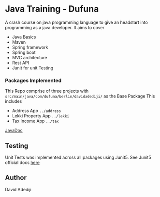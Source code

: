 
# Java Training - Dufuna

A crash course on java programming language to give an headstart into programming as a java developer. It aims to cover
- Java Basics
- Maven
- Spring framework
- Spring boot
- MVC architecture
- Rest API
- Junit for unit Testing
### Packages Implemented

This Repo comprise of three projects with
`src/main/java/com/dufuna/berlin/davidadediji/` as the Base Package
This includes
- Address App   `../address`
- Lekki Property App `../lekki`
- Tax Income App `../tax`

[JavaDoc](https://linktodocumentation)


## Testing

Unit Tests was implemented across all packages using Junit5.
See Junit5 official docs [here](https://junit.org/junit5/docs/current/user-guide/)


## Author
David Adediji
